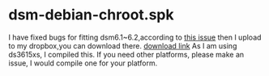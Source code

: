 # dsm-debian-chroot.spk
I have fixed bugs for fitting dsm6.1~6.2,according to [this issue](https://github.com/SynoCommunity/spksrc/issues/1910)
then I upload to my dropbox,you can download there.
[download link](https://www.dropbox.com/s/9q0gvibreyizkw1/debian-chroot_bromolow_dsm6.1~6.2_v8.4-7_%5Bcompiled-by-tenhow%5D.spk?dl=0)
As I am using ds3615xs, I compiled this.
If you need other platforms, please make an issue, I would compile one for your platform.
